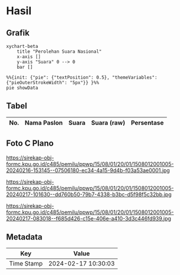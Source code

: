 # Hasil

## Grafik

```mermaid
xychart-beta
    title "Perolehan Suara Nasional"
    x-axis []
    y-axis "Suara" 0 --> 0
    bar []
```

```mermaid
%%{init: {"pie": {"textPosition": 0.5}, "themeVariables": {"pieOuterStrokeWidth": "5px"}} }%%
pie showData
```

## Tabel

| No. | Nama Paslon | Suara | Suara (raw) | Persentase |
|:--- |:----------- | -----:| -----------:| ----------:|


[p-1]: https://github.com/gigit-pemilu/pemilu-2024/blob/main/pilpres/hitung-suara/sub/15-jambi/sub/08-bungo/sub/01-tanah-tumbuh/sub/2001-pedukun/sub/005-tps/sub/paslon-1.txt
[p-2]: https://github.com/gigit-pemilu/pemilu-2024/blob/main/pilpres/hitung-suara/sub/15-jambi/sub/08-bungo/sub/01-tanah-tumbuh/sub/2001-pedukun/sub/005-tps/sub/paslon-2.txt
[p-3]: https://github.com/gigit-pemilu/pemilu-2024/blob/main/pilpres/hitung-suara/sub/15-jambi/sub/08-bungo/sub/01-tanah-tumbuh/sub/2001-pedukun/sub/005-tps/sub/paslon-3.txt

## Foto C Plano

https://sirekap-obj-formc.kpu.go.id/c485/pemilu/ppwp/15/08/01/20/01/1508012001005-20240216-153145--07506180-ec34-4a15-9d4b-f03a53ae0001.jpg

https://sirekap-obj-formc.kpu.go.id/c485/pemilu/ppwp/15/08/01/20/01/1508012001005-20240217-101630--dd760b50-79b7-4338-b3bc-d5f98f5c32bb.jpg

https://sirekap-obj-formc.kpu.go.id/c485/pemilu/ppwp/15/08/01/20/01/1508012001005-20240217-083018--f685d426-c15e-406e-a410-3d3c446fd939.jpg


## Metadata

| Key        | Value               |
| ---------- | ------------------- |
| Time Stamp | 2024-02-17 10:30:03 |



